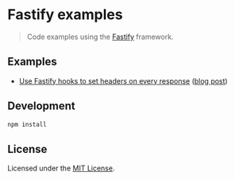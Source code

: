 # Fastify examples

> Code examples using the [Fastify](https://www.fastify.io/) framework.

<!-- TODO: Add description of this project. -->

<!--
## Requirements

TODO: Add requirements for using this project.
-->

## Examples

- [Use Fastify hooks to set headers on every response](examples/use-fastify-hooks-to-set-headers-on-every-response/) ([blog post](https://simonplend.com/use-fastify-hooks-to-set-headers-on-every-response/))

## Development

```bash
npm install
```

<!--
## Usage

TODO: Add usage instructions for this project.
-->

## License

Licensed under the [MIT License](LICENSE.md).
